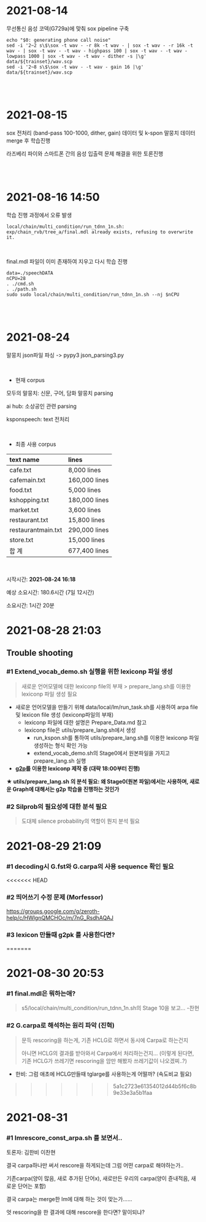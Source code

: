 # 2021-08-14
무선통신 음성 코덱(G729a)에 맞춰 sox pipeline 구축
```
echo "$0: generating phone call noise"
sed -i '2~2 s\$\sox -t wav - -r 8k -t wav - | sox -t wav - -r 16k -t wav - | sox -t wav - -t wav - highpass 100 | sox -t wav - -t wav - lowpass 1000 | sox -t wav - -t wav - dither -s |\g' data/${trainset}/wav.scp
sed -i '2~8 s\$\sox -t wav - -t wav - gain 16 |\g' data/${trainset}/wav.scp
```

<br>

<br>

# 2021-08-15

sox 전처리 (band-pass 100-1000, dither, gain) 데이터 및 k-spon 말뭉치 데이터 merge 후 학습진행

라즈베리 파이와 스마트폰 간의 음성 입출력 문제 해결을 위한 토론진행

<br>

<br>

# 2021-08-16 14:50

학습 진행 과정에서 오류 발생 
```
local/chain/multi_condition/run_tdnn_1n.sh: exp/chain_rvb/tree_a/final.mdl already exists, refusing to overwrite it.
```

<br>

final.mdl 파일이 이미 존재하여 지우고 다시 학습 진행

```
data=./speechDATA
nCPU=28
. ./cmd.sh
. ./path.sh
sudo sudo local/chain/multi_condition/run_tdnn_1n.sh --nj $nCPU
```

<br>

<br>

# 2021-08-24

말뭉치 json파일 파싱 -> pypy3 json_parsing3.py

<br>

- 현재 corpus

모두의 말뭉치: 신문, 구어, 담화 말뭉치 parsing

ai hub: 소상공인 관련 parsing

ksponspeech: text 전처리

<br>

- 최종 사용 corpus

| text name          | lines         |
| :----------------- | :------------ |
| cafe.txt           | 8,000 lines   |
| cafemain.txt       | 160,000 lines |
| food.txt           | 5,000 lines   |
| kshopping.txt      | 180,000 lines |
| market.txt         | 3,600 lines   |
| restaurant.txt     | 15,800 lines  |
| restaurantmain.txt | 290,000 lines |
| store.txt          | 15,000 lines  |
| 합 계              | 677,400 lines |

<br>

시작시간: **2021-08-24 16:18**

예상 소요시간: 180.6시간 (7일 12시간)

소요시간: 1시간 20분



# 2021-08-28 21:03

## Trouble shooting

### \#1 Extend_vocab_demo.sh 실행을 위한 lexiconp 파일 생성

> 새로운 언어모델에 대한 lexiconp file의 부재 > prepare_lang.sh를 이용한 lexiconp 파일 생성 필요

- 새로운 언어모델을 만들기 위해 data/local/lm/run_task.sh를 사용하여 arpa file 및 lexicon file 생성 (lexiconp파일의 부재)
  - lexiconp 파일에 대한 설명은 Prepare_Data.md 참고
  - lexiconp file은 utils/prepare_lang.sh에서 생성
    - run_kspon.sh를 통하여 utils/prepare_lang.sh를 이용한 lexiconp 파일 생성하는 형식 확인 가능
    - extend_vocab_demo.sh의 Stage0에서 원본파일을 가지고 prepare_lang.sh 실행
- **[g2p](https://www.jask.or.kr/articles/xml/bQA1/)를 이용한 lexiconp 제작 중 (대략 18:00부터 진행)**



**★ utils/prepare_lang.sh 의 분석 필요: 왜 Stage0(원본 파일)에서는 사용하며, 새로운 Graph에 대해서는 g2p 학습을 진행하는 것인가**





### \#2 Silprob의 필요성에 대한 분석 필요

> 도대체 silence probability의 역할이 뭔지 분석 필요





# 2021-08-29 21:09

### \#1 decoding시 G.fst와 G.carpa의 사용 sequence 확인 필요



<<<<<<< HEAD
### \#2 띄어쓰기 수정 문제 (Morfessor)

https://groups.google.com/g/zeroth-help/c/HWlgnQMCHOc/m/7nG_RsdhAQAJ



### \#3 lexicon 만들때 g2pk 를 사용한다면?
=======


# 2021-08-30 20:53

### \#1 final.mdl은 뭐하는애?

> s5/local/chain/multi_condition/run_tdnn_1n.sh의 Stage 10을 보고... -찬현



### \#2 G.carpa로 해석하는 원리 파악 (진혁)

> 문득 rescoring을 하는게, 기존 HCLG로 하면서 동시에 Carpa로 하는건지
>
> 아니면 HCLG의 결과를 받아와서 Carpa에서 처리하는건지... (이렇게 된다면, 기존 HCLG가 쓰레기면 rescoring을 암만 해봤자 쓰레기값이 나오겠찌..?)

- 한비: 그럼 애초에 HCLG만들때 tglarge를 사용하는게 어떨까? (속도비교 필요)
>>>>>>> 5a1c2723e61354012d44b5f6c8b9e33e3a5b1faa





# 2021-08-31

### #1 lmrescore_const_arpa.sh 를 보면서..

토론자: 김한비 이찬현

결국 carpa하나만 써서 rescore을 하게되는데 그럼 어떤 carpa로 해야하는가..

기존carpa(양이 많음, 새로 추가된 단어x), 새로만든 우리의 carpa(양이 쥰내적음, 새로운 단어는 포함)

결국 carpa는 merge한 lm에 대해 하는 것이 맞는가......

엇 rescoring을 한 결과에 대해 rescore을 한다면?  말이되냐?
